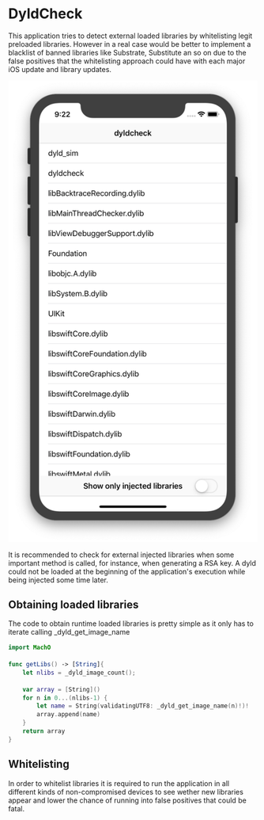 # DyldCheck

This application tries to detect external loaded libraries by whitelisting legit preloaded libraries. However in a real case would be better to implement a blacklist of banned libraries like Substrate, Substitute an so on due to the false positives that the whitelisting approach could have with each major iOS update and library updates.

![Screenshot of the application](./screen01.png)

It is recommended to check for external injected libraries when some important method is called, for instance, when generating a RSA key. A dyld could not be loaded at the beginning of the application's execution while being injected some time later.

## Obtaining loaded libraries

The code to obtain runtime loaded libraries is pretty simple as it only has to iterate calling _dyld_get_image_name

```swift
import MachO

func getLibs() -> [String]{
    let nlibs = _dyld_image_count();

    var array = [String]()
    for n in 0...(nlibs-1) {
        let name = String(validatingUTF8: _dyld_get_image_name(n)!)!
        array.append(name)
    }
    return array
}
```

## Whitelisting

In order to whitelist libraries it is required to run the application in all different kinds of non-compromised devices to see wether new libraries appear and lower the chance of running into false positives that could be fatal.
